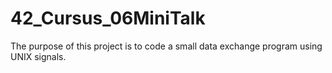 # 42_Cursus_06MiniTalk

The purpose of this project is to code a small data exchange program
using UNIX signals.
